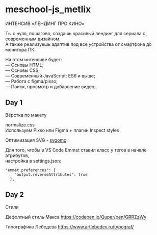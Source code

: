 # meschool-js_metlix
ИНТЕНСИВ «ЛЕНДИНГ ПРО КИНО»

Ты с нуля, пошагово,  создашь красивый лендинг для сериала с современным дизайном.\
А также реализуешь адаптив под все устройства от смартфона до монитора ПК.

На этом интенсиве будет:\
— Основы HTML;\
— Основы CSS;\
— Современный JavaScript: ES6 и выше;\
— Работа с figma/pixso;\
— Поиск, просмотр и добавление видео;


## Day 1
Вёрстка по макету

normalize.css\
Используем Pixso или Figma + плагин Inspect styles

Оптимизация SVG - [svgomg](https://jakearchibald.github.io/svgomg/)

Для того, чтобы в VS Code Emmet ставил класс у тегов в начале атрибутов,\
настройка в settings.json:
```
"emmet.preferences": {
    "output.reverseAttributes": true
  },
```

## Day 2
Стили

Дефолтный стиль Макса https://codepen.io/Quper/pen/GRRZzWy

Типографика Лебедева https://www.artlebedev.ru/typograf/



